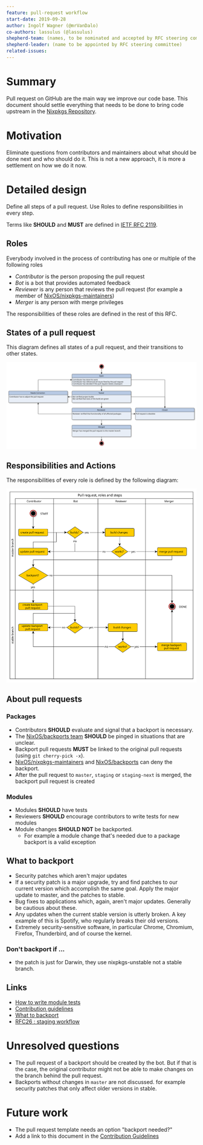 ```yaml
---
feature: pull-request workflow
start-date: 2019-09-28
author: Ingolf Wagner (@mrVanDalo)
co-authors: lassulus (@lassulus)
shepherd-team: (names, to be nominated and accepted by RFC steering committee)
shepherd-leader: (name to be appointed by RFC steering committee)
related-issues: 
---
```


# Summary
[summary]: #summary

Pull request on GitHub are the main way we improve our code base.
This document should settle everything that needs to be done
to bring code upstream in the
[Nixpkgs Repository](https://github.com/nixos/nixpkgs/).

# Motivation
[motivation]: #motivation

Eliminate questions from contributors and maintainers
about what should be done next and who should do it.
This is not a new approach, it is more a settlement
on how we do it now.

# Detailed design
[design]: #detailed-design

Define all steps of a pull request.
Use Roles to define responsibilities in every step.

Terms like **SHOULD** and **MUST** are defined in 
[IETF RFC 2119](https://tools.ietf.org/html/rfc2119).

## Roles
[roles]: #roles

Everybody involved in the process of contributing has one or multiple
of the following roles

* *Contributor* is the person proposing the pull request
* *Bot* is a bot that provides automated feedback
* *Reviewer* is any person that reviews the pull request
  (for example a member of [NixOS/nixpkgs-maintainers](https://github.com/orgs/NixOS/teams/nixpkgs-maintainers))
* *Merger* is any person with merge privileges

The responsibilities of these roles are defined in the rest of this RFC.

## States of a pull request
[state]:#states

This diagram defines all states of a pull request,
and their transitions to other states.

![pull-request state](0053-pull-request-workflow/pull-request-states.svg)

## Responsibilities and Actions
[responsibilities]:#responsibilities

The responsibilities of every role is defined by the following diagram:

![pull-request activity](0053-pull-request-workflow/pull-request-roles.svg)

## About pull requests

### Packages

* Contributors **SHOULD** evaluate and signal that a backport is necessary.
* The [NixOS/backports team](https://github.com/orgs/NixOS/teams/backports)
  **SHOULD** be pinged in situations that are unclear.
* Backport pull requests **MUST** be linked to the original pull requests (using `git cherry-pick -x`).
* [NixOS/nixpkgs-maintainers](https://github.com/orgs/NixOS/teams/nixpkgs-maintainers)
  and 
  [NixOS/backports](https://github.com/orgs/NixOS/teams/backports)
  can deny the backport.
* After the pull request to `master`, `staging` or `staging-next` is merged,
  the backport pull request is created

### Modules

* Modules **SHOULD** have tests
* Reviewers **SHOULD** encourage contributors to write tests for new modules
* Module changes **SHOULD NOT** be backported.
  * For example a module change that's needed due to a package backport is a valid exception

## What to backport

* Security patches which aren't major updates
* If a security patch is a major upgrade, try and find patches to our
  current version which accomplish the same goal. Apply the major
  update to master, and the patches to stable.
* Bug fixes to applications which, again, aren't major updates.
  Generally be cautious about these.
* Any updates when the current stable version is utterly broken. A
  key example of this is Spotify, who regularly breaks their old
  versions.
* Extremely security-sensitive software, in particular Chrome,
  Chromium, Firefox, Thunderbird, and of course the kernel.

### Don't backport if ...

* the patch is just for Darwin, they use nixpkgs-unstable not a
  stable branch.

## Links

* [How to write module tests](https://nixos.org/nixos/manual/index.html#sec-nixos-tests)
* [Contribution guidelines](https://github.com/NixOS/nixpkgs/blob/master/.github/CONTRIBUTING.md)
* [What to backport](https://gist.github.com/grahamc/c60578c6e6928043d29a427361634df6#what-to-backport)
* [RFC26 : staging workflow](./0026-staging-workflow.md)

# Unresolved questions
[unresolved]: #unresolved-questions

* The pull request of a backport should be created by the bot.
  But if that is the case, the original contributor might not be able
  to make changes on the branch behind the pull request.
* Backports without changes in `master` are not discussed.
  for example security patches that only affect older versions in stable.

# Future work
[future]: #future-work

* The pull request template needs an option "backport needed?"
* Add a link to this document in the 
  [Contribution Guidelines](https://github.com/NixOS/nixpkgs/blob/master/.github/CONTRIBUTING.md)

